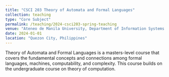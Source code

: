 ```yaml
---
title: "CSCI 203 Theory of Automata and Formal Languages"
collection: teaching
type: "Core Subject"
permalink: /teaching/2024-csci203-spring-teaching
venue: "Ateneo de Manila University, Department of Information Systems and Computer Science"
date: 2024-01-01
location: "Quezon City, Philippines"
---
```


Theory of Automata and Formal Languages is a masters-level course that covers the fundamental concepts and connections among formal languages, machines, computability, and complexity.  This course builds on the undergraduate course on theory of computation.

